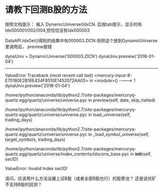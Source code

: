 # 请教下回测B股的方法

按照文档提示：
   输入 DynamicUniverse(IdxCN. 后按tab提示，显示的有Idx000001/002/004,但恰恰没有Idx000003
   
DataAPI.IdxGet()得到的结果中有000003.ZICN
但把这个放到DynamicUniverse里调用后， preview报错

dynaUniv = DynamicUniverse('000003.ZICN')
dynaUniv.preview('2018-01-04')

---------------------------------------------------------------------------
ValueError                                Traceback (most recent call last)
&lt;mercury-input-8-E70180E2B16E434F8510E1452072AA05&gt; in &lt;module&gt;()
----&gt; 1 dynaUniv.preview('2018-01-04')

/home/ipython/anaconda/lib/python2.7/site-packages/mercuryq-quartz.egg/quartz/universe/universe.pyc in preview(self, date, skip_halted)

/home/ipython/anaconda/lib/python2.7/site-packages/mercuryq-quartz.egg/quartz/universe/universe.pyc in load_universe(self, trading_days)

/home/ipython/anaconda/lib/python2.7/site-packages/mercuryq-quartz.egg/quartz/universe/universe.pyc in _load_symbol_universe(self, target_symbols, trading_days)

/home/ipython/anaconda/lib/python2.7/site-packages/mercuryq-quartz.egg/quartz/universe/index_contents/idxcons_base.pyc in __init__(self, secID)

ValueError: Invalid Index secID!


请问，应该用什么方法设置上证B股（或者全部B股也行）的股票池？ 还是说优矿不支持B股的回测？

